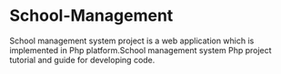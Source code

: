 # School-Management
School management system project is a web application which is implemented in Php platform.School management system Php project tutorial and guide for developing code.
